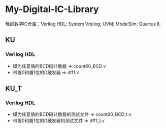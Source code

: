 # My-Digital-IC-Library
我的数字IC仓库：Verilog HDL; System Vreilog; UVM; ModelSim; Quartus II;

## KU
### Verilog HDL
 - 模为任意值的BCD码计数器  =>  count60_BCD.v
 - 带置0和置1位的D触发器  =>  dff1.v


## KU_T
### Verilog HDL
 - 模为任意值的BCD码计数器的测试文件  =>  count60_BCD_t.v
 - 带置0和置1位的D触发器的测试文件  =>  dff1_t.v
 
 
 
 
 
 
 
 
 
 
 
